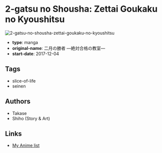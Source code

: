 # 2-gatsu no Shousha: Zettai Goukaku no Kyoushitsu

![2-gatsu-no-shousha-zettai-goukaku-no-kyoushitsu](https://cdn.myanimelist.net/images/manga/3/208092.jpg)

-   **type**: manga
-   **original-name**: 二月の勝者 ―絶対合格の教室―
-   **start-date**: 2017-12-04

## Tags

-   slice-of-life
-   seinen

## Authors

-   Takase
-   Shiho (Story & Art)

## Links

-   [My Anime list](https://myanimelist.net/manga/112816/2-gatsu_no_Shousha__Zettai_Goukaku_no_Kyoushitsu)
